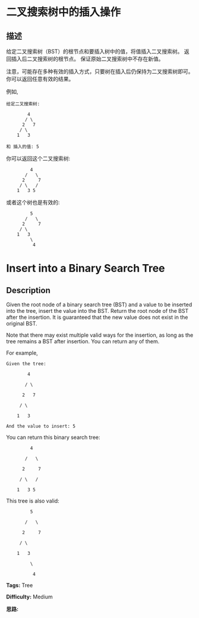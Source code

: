 # 二叉搜索树中的插入操作

## 描述

给定二叉搜索树（BST）的根节点和要插入树中的值，将值插入二叉搜索树。 返回插入后二叉搜索树的根节点。 保证原始二叉搜索树中不存在新值。

注意，可能存在多种有效的插入方式，只要树在插入后仍保持为二叉搜索树即可。 你可以返回任意有效的结果。

例如,

    
    
    给定二叉搜索树:
    
            4
           / \
          2   7
         / \
        1   3
    
    和 插入的值: 5
    

你可以返回这个二叉搜索树:

    
    
             4
           /   \
          2     7
         / \   /
        1   3 5
    

或者这个树也是有效的:

    
    
             5
           /   \
          2     7
         / \   
        1   3
             \
              4
    



# Insert into a Binary Search Tree

## Description



Given the root node of a binary search tree (BST) and a value to be inserted into the tree, insert the value into the BST. Return the root node of the BST after the insertion. It is guaranteed that the new value does not exist in the original BST.

Note that there may exist multiple valid ways for the insertion, as long as the tree remains a BST after insertion. You can return any of them.

For example,

    
    
    Given the tree:
            4
           / \
          2   7
         / \
        1   3
    And the value to insert: 5
    

You can return this binary search tree:

    
    
             4
           /   \
          2     7
         / \   /
        1   3 5
    

This tree is also valid:

    
    
             5
           /   \
          2     7
         / \   
        1   3
             \
              4
    


**Tags:** Tree

**Difficulty:** Medium

**思路:**
